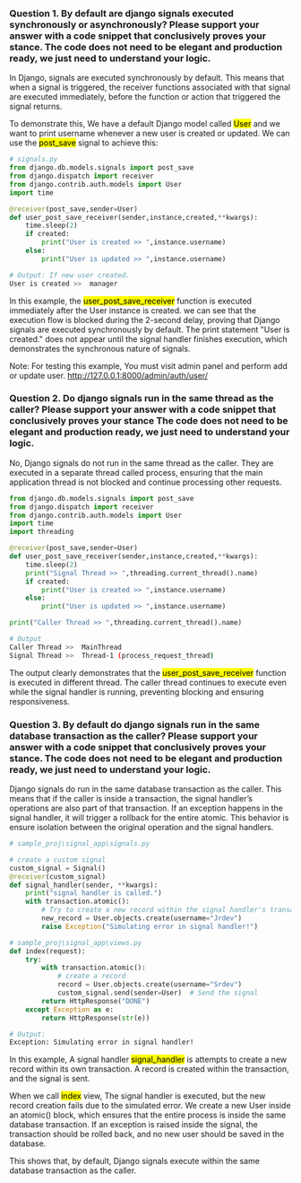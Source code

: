 ### Question 1. By default are django signals executed synchronously or asynchronously? Please support your answer with a code snippet that conclusively proves your stance. The code does not need to be elegant and production ready, we just need to understand your logic.

In Django, signals are executed synchronously by default. This means that when a signal is triggered, the receiver functions associated with that signal are executed immediately, before the function or action that triggered the signal returns.

To demonstrate this, We have a default Django model called <mark>User</mark> and we want to print username whenever a new user is created or updated. We can use the <mark>post_save</mark> signal to achieve this:

```python
# signals.py
from django.db.models.signals import post_save
from django.dispatch import receiver
from django.contrib.auth.models import User
import time

@receiver(post_save,sender=User)
def user_post_save_receiver(sender,instance,created,**kwargs):
    time.sleep(2)
    if created:
        print("User is created >> ",instance.username)
    else:
        print("User is updated >> ",instance.username)
```
```bash
# Output: If new user created.
User is created >>  manager
```

In this example, the <mark>user_post_save_receiver</mark> function is executed immediately after the User instance is created. we can see that the execution flow is blocked during the 2-second delay, proving that Django signals are executed synchronously by default. The print statement "User is created." does not appear until the signal handler finishes execution, which demonstrates the synchronous nature of signals.

Note: For testing this example, You must visit admin panel and perform add or update user. http://127.0.0.1:8000/admin/auth/user/

### Question 2. Do django signals run in the same thread as the caller? Please support your answer with a code snippet that conclusively proves your stance The code does not need to be elegant and production ready, we just need to understand your logic.

No, Django signals do not run in the same thread as the caller. They are executed in a separate thread called process, ensuring that the main application thread is not blocked and continue processing other requests.

```python
from django.db.models.signals import post_save
from django.dispatch import receiver
from django.contrib.auth.models import User
import time
import threading

@receiver(post_save,sender=User)
def user_post_save_receiver(sender,instance,created,**kwargs):
    time.sleep(2)
    print("Signal Thread >> ",threading.current_thread().name)
    if created:
        print("User is created >> ",instance.username)
    else:
        print("User is updated >> ",instance.username)

print("Caller Thread >> ",threading.current_thread().name)
```

```bash
# Output
Caller Thread >>  MainThread
Signal Thread >>  Thread-1 (process_request_thread)
```

The output clearly demonstrates that the <mark>user_post_save_receiver</mark> function is executed in different thread. The caller thread continues to execute even while the signal handler is running, preventing blocking and ensuring responsiveness.

### Question 3. By default do django signals run in the same database transaction as the caller? Please support your answer with a code snippet that conclusively proves your stance. The code does not need to be elegant and production ready, we just need to understand your logic.

Django signals do run in the same database transaction as the caller. This means that if the caller is inside a transaction, the signal handler’s operations are also part of that transaction. If an exception happens in the signal handler, it will trigger a rollback for the entire atomic. This behavior is ensure isolation between the original operation and the signal handlers.

``` python
# sample_proj\signal_app\signals.py

# create a custom signal
custom_signal = Signal()
@receiver(custom_signal)
def signal_handler(sender, **kwargs):
    print("signal handler is called.")
    with transaction.atomic():
        # Try to create a new record within the signal handler's transaction
        new_record = User.objects.create(username="Jrdev")
        raise Exception("Simulating error in signal handler!")

```
``` python 
# sample_proj\signal_app\views.py
def index(request):
    try:
        with transaction.atomic():
            # create a record
            record = User.objects.create(username="Srdev")
            custom_signal.send(sender=User)  # Send the signal
        return HttpResponse("DONE")
    except Exception as e:
        return HttpResponse(str(e))
```
``` Bash
# Output: 
Exception: Simulating error in signal handler!
```
In this example, A signal handler <mark>signal_handler</mark> is attempts to create a new record within its own transaction. A record is created within the transaction, and the signal is sent. 

When we call <mark>index</mark> view, The signal handler is executed, but the new record creation fails due to the simulated error. We create a new User inside an atomic() block, which ensures that the entire process is inside the same database transaction.
If an exception is raised inside the signal, the transaction should be rolled back, and no new user should be saved in the database.

This shows that, by default, Django signals execute within the same database transaction as the caller.